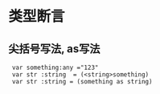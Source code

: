 # 类型断言
## 尖括号写法, as写法
```
 var something:any ="123"
 var str :string  = (<string>something)
 var str :string = (something as string)
```
